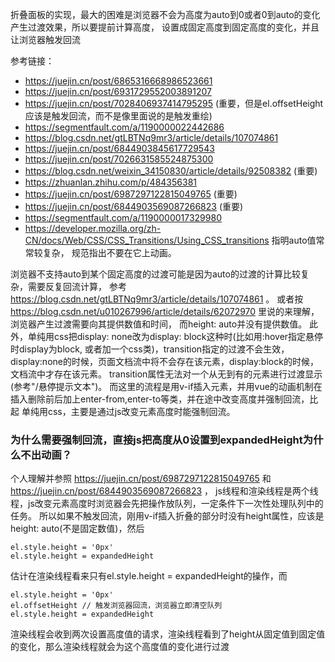 
折叠面板的实现，最大的困难是浏览器不会为高度为auto到0或者0到auto的变化产生过渡效果，所以要提前计算高度，
设置成固定高度到固定高度的变化，并且让浏览器触发回流

参考链接：
* https://juejin.cn/post/6865316668986523661
* https://juejin.cn/post/6931729552003891207
* https://juejin.cn/post/7028406937414795295 (重要，但是el.offsetHeight应该是触发回流，而不是像里面说的是触发重绘)
* https://segmentfault.com/a/1190000022442686
* https://blog.csdn.net/gtLBTNq9mr3/article/details/107074861
* https://juejin.cn/post/6844903845617729543
* https://juejin.cn/post/7026631585524875300
* https://blog.csdn.net/weixin_34150830/article/details/92508382 (重要)
* https://zhuanlan.zhihu.com/p/484356381
* https://juejin.cn/post/6987297122815049765 (重要)
* https://juejin.cn/post/6844903569087266823 (重要)
* https://segmentfault.com/a/1190000017329980
* https://developer.mozilla.org/zh-CN/docs/Web/CSS/CSS_Transitions/Using_CSS_transitions 指明auto值常常较复杂，
规范指出不要在它上动画。 

浏览器不支持auto到某个固定高度的过渡可能是因为auto的过渡的计算比较复杂，需要反复回流计算，
参考
https://blog.csdn.net/gtLBTNq9mr3/article/details/107074861 。
或者按
https://blog.csdn.net/u010267996/article/details/62072970 
里说的来理解，浏览器产生过渡需要向其提供数值和时间， 而height: auto并没有提供数值。
此外，单纯用css把display: none改为display: block这种时(比如用:hover指定悬停时display为block,
或者加一个css类)，transition指定的过渡不会生效，display:none的时候，页面文档流中将不会存在该元素，display:block的时候，文档流中才存在该元素。
transition属性无法对一个从无到有的元素进行过渡显示(参考"/悬停提示文本")。
而这里的流程是用v-if插入元素，并用vue的动画机制在插入删除前后加上enter-from,enter-to等类，并在途中改变高度并强制回流，比起
单纯用css，主要是通过js改变元素高度时能强制回流。

### 为什么需要强制回流，直接js把高度从0设置到expandedHeight为什么不出动画？

个人理解并参照 https://juejin.cn/post/6987297122815049765 和 https://juejin.cn/post/6844903569087266823 ，
js线程和渲染线程是两个线程，js改变元素高度时浏览器会先把操作放队列，一定条件下一次性处理队列中的任务。
所以如果不触发回流，刚用v-if插入折叠的部分时没有height属性，应该是height: auto(不是固定数值)，然后

    el.style.height = '0px'
    el.style.height = expandedHeight

估计在渲染线程看来只有el.style.height = expandedHeight的操作，而

    el.style.height = '0px'
    el.offsetHeight // 触发浏览器回流，浏览器立即清空队列
    el.style.height = expandedHeight

渲染线程会收到两次设置高度值的请求，渲染线程看到了height从固定值到固定值的变化，那么渲染线程就会为这个高度值的变化进行过渡